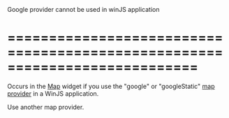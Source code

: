 <!--**
/*-------------------------------------------
    Auto-generated file. Do not modify.
-------------------------------------------

**-->
<!--d-->Google provider cannot be used in winJS application<!--/d-->
===========================================================================
===========================================================================

<!--shortDescription-->
Occurs in the [Map](/Documentation/ApiReference/UI_Widgets/dxMap/) widget if you use the "google" or "googleStatic" [map provider](/Documentation/ApiReference/UI_Widgets/dxMap/Configuration/#provider) in a WinJS application.
<!--/shortDescription-->

<!--fullDescription-->
Use another map provider.
<!--/fullDescription-->